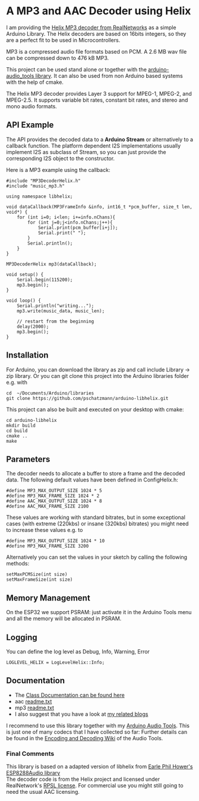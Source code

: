# A MP3 and AAC Decoder using Helix

I am providing the [Helix MP3 decoder from RealNetworks](https://en.wikipedia.org/wiki/Helix_Universal_Server) as a simple Arduino Library. The Helix decoders are based on 16bits integers, so they are a perfect fit to be used in Microcontrollers.

MP3 is a compressed audio file formats based on PCM. A 2.6 MB wav file can be compressed down to 476 kB MP3.

This project can be used stand alone or together with the [arduino-audio_tools library](https://github.com/pschatzmann/arduino-audio-tools). It can also be used from non Arduino based systems with the help of cmake.

The Helix MP3 decoder provides Layer 3 support for MPEG-1, MPEG-2, and MPEG-2.5. It supports variable bit rates, constant bit rates, and stereo and mono audio formats. 

## API Example

The API provides the decoded data to a __Arduino Stream__ or alternatively to a callback function. The platform dependent I2S implementations usually implement I2S as subclass of Stream, so you can just provide the corresponding I2S object to the constructor.

Here is a MP3 example using the callback:

```
#include "MP3DecoderHelix.h"
#include "music_mp3.h"

using namespace libhelix;

void dataCallback(MP3FrameInfo &info, int16_t *pcm_buffer, size_t len, void*) {
    for (int i=0; i<len; i+=info.nChans){
        for (int j=0;j<info.nChans;j++){
            Serial.print(pcm_buffer[i+j]);
            Serial.print(" ");
        }
        Serial.println();
    }
}

MP3DecoderHelix mp3(dataCallback);

void setup() {
    Serial.begin(115200);
    mp3.begin();
}

void loop() {
    Serial.println("writing...");
    mp3.write(music_data, music_len);    

    // restart from the beginning
    delay(2000);
    mp3.begin();
}

```

## Installation

For Arduino, you can download the library as zip and call include Library -> zip library. Or you can git clone this project into the Arduino libraries folder e.g. with

```
cd  ~/Documents/Arduino/libraries
git clone https://github.com/pschatzmann/arduino-libhelix.git
```

This project can also be built and executed on your desktop with cmake:

```
cd arduino-libhelix
mkdir build
cd build
cmake ..
make
```

## Parameters

The decoder needs to allocate a buffer to store a frame and the decoded data. The following default values have been defined in ConfigHelix.h: 

```
#define MP3_MAX_OUTPUT_SIZE 1024 * 5
#define MP3_MAX_FRAME_SIZE 1024 * 2 
#define AAC_MAX_OUTPUT_SIZE 1024 * 8 
#define AAC_MAX_FRAME_SIZE 2100 
```

These values are working with standard bitrates, but in some exceptional cases (with extreme (220kbs) or insane (320kbs) bitrates) you might need to increase these values e.g. to
```
#define MP3_MAX_OUTPUT_SIZE 1024 * 10
#define MP3_MAX_FRAME_SIZE 3200
```

Alternatively you can set the values in your sketch by calling the following methods:
```
setMaxPCMSize(int size)
setMaxFrameSize(int size)
```

## Memory Management

On the ESP32 we support PSRAM: just activate it in the Arduino Tools menu and all the memory will be allocated in PSRAM.

## Logging

You can define the log level as Debug, Info, Warning, Error
```
LOGLEVEL_HELIX = LogLevelHelix::Info;
```



## Documentation

- The [Class Documentation can be found here](https://pschatzmann.github.io/arduino-libhelix/html/annotated.html)
- aac [readme.txt](https://github.com/pschatzmann/arduino-libhelix/blob/main/src/libhelix-aac/readme.txt)
- mp3 [readme.txt](https://github.com/pschatzmann/arduino-libhelix/blob/main/src/libhelix-mp3/readme.txt)
- I also suggest that you have a look at [my related blogs](https://www.pschatzmann.ch/home/tag/codecs/)

I recommend to use this library together with my [Arduino Audio Tools](https://github.com/pschatzmann/arduino-audio-tools). 
This is just one of many codecs that I have collected so far: Further details can be found in the [Encoding and Decoding Wiki](https://github.com/pschatzmann/arduino-audio-tools/wiki/Encoding-and-Decoding-of-Audio) of the Audio Tools.

### Final Comments

This library is based on a adapted version of libhelix from [Earle Phil Hower's ESP8288Audio library](https://github.com/earlephilhower/ESP8266Audio)  
The decoder code is from the Helix project and licensed under RealNetwork's [RPSL license](https://github.com/pschatzmann/arduino-libhelix/blob/main/src/libhelix-mp3/RPSL.txt). For commercial use you might still going to need the usual AAC licensing.


